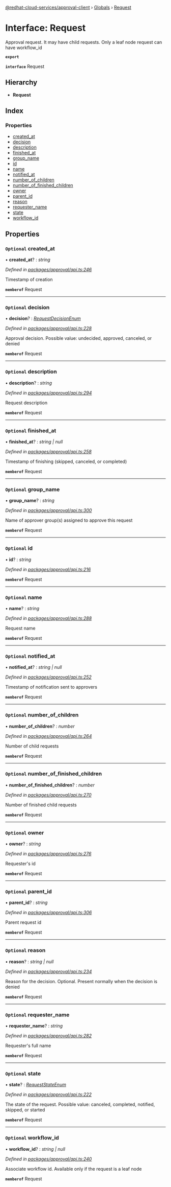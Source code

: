 [@redhat-cloud-services/approval-client](../README.md) › [Globals](../globals.md) › [Request](request.md)

# Interface: Request

Approval request. It may have child requests. Only a leaf node request can have workflow_id

**`export`** 

**`interface`** Request

## Hierarchy

* **Request**

## Index

### Properties

* [created_at](request.md#optional-created_at)
* [decision](request.md#optional-decision)
* [description](request.md#optional-description)
* [finished_at](request.md#optional-finished_at)
* [group_name](request.md#optional-group_name)
* [id](request.md#optional-id)
* [name](request.md#optional-name)
* [notified_at](request.md#optional-notified_at)
* [number_of_children](request.md#optional-number_of_children)
* [number_of_finished_children](request.md#optional-number_of_finished_children)
* [owner](request.md#optional-owner)
* [parent_id](request.md#optional-parent_id)
* [reason](request.md#optional-reason)
* [requester_name](request.md#optional-requester_name)
* [state](request.md#optional-state)
* [workflow_id](request.md#optional-workflow_id)

## Properties

### `Optional` created_at

• **created_at**? : *string*

*Defined in [packages/approval/api.ts:246](https://github.com/RedHatInsights/javascript-clients/blob/master/packages/approval/api.ts#L246)*

Timestamp of creation

**`memberof`** Request

___

### `Optional` decision

• **decision**? : *[RequestDecisionEnum](../enums/requestdecisionenum.md)*

*Defined in [packages/approval/api.ts:228](https://github.com/RedHatInsights/javascript-clients/blob/master/packages/approval/api.ts#L228)*

Approval decision. Possible value: undecided, approved, canceled, or denied

**`memberof`** Request

___

### `Optional` description

• **description**? : *string*

*Defined in [packages/approval/api.ts:294](https://github.com/RedHatInsights/javascript-clients/blob/master/packages/approval/api.ts#L294)*

Request description

**`memberof`** Request

___

### `Optional` finished_at

• **finished_at**? : *string | null*

*Defined in [packages/approval/api.ts:258](https://github.com/RedHatInsights/javascript-clients/blob/master/packages/approval/api.ts#L258)*

Timestamp of finishing (skipped, canceled, or completed)

**`memberof`** Request

___

### `Optional` group_name

• **group_name**? : *string*

*Defined in [packages/approval/api.ts:300](https://github.com/RedHatInsights/javascript-clients/blob/master/packages/approval/api.ts#L300)*

Name of approver group(s) assigned to approve this request

**`memberof`** Request

___

### `Optional` id

• **id**? : *string*

*Defined in [packages/approval/api.ts:216](https://github.com/RedHatInsights/javascript-clients/blob/master/packages/approval/api.ts#L216)*

**`memberof`** Request

___

### `Optional` name

• **name**? : *string*

*Defined in [packages/approval/api.ts:288](https://github.com/RedHatInsights/javascript-clients/blob/master/packages/approval/api.ts#L288)*

Request name

**`memberof`** Request

___

### `Optional` notified_at

• **notified_at**? : *string | null*

*Defined in [packages/approval/api.ts:252](https://github.com/RedHatInsights/javascript-clients/blob/master/packages/approval/api.ts#L252)*

Timestamp of notification sent to approvers

**`memberof`** Request

___

### `Optional` number_of_children

• **number_of_children**? : *number*

*Defined in [packages/approval/api.ts:264](https://github.com/RedHatInsights/javascript-clients/blob/master/packages/approval/api.ts#L264)*

Number of child requests

**`memberof`** Request

___

### `Optional` number_of_finished_children

• **number_of_finished_children**? : *number*

*Defined in [packages/approval/api.ts:270](https://github.com/RedHatInsights/javascript-clients/blob/master/packages/approval/api.ts#L270)*

Number of finished child requests

**`memberof`** Request

___

### `Optional` owner

• **owner**? : *string*

*Defined in [packages/approval/api.ts:276](https://github.com/RedHatInsights/javascript-clients/blob/master/packages/approval/api.ts#L276)*

Requester\'s id

**`memberof`** Request

___

### `Optional` parent_id

• **parent_id**? : *string*

*Defined in [packages/approval/api.ts:306](https://github.com/RedHatInsights/javascript-clients/blob/master/packages/approval/api.ts#L306)*

Parent request id

**`memberof`** Request

___

### `Optional` reason

• **reason**? : *string | null*

*Defined in [packages/approval/api.ts:234](https://github.com/RedHatInsights/javascript-clients/blob/master/packages/approval/api.ts#L234)*

Reason for the decision. Optional. Present normally when the decision is denied

**`memberof`** Request

___

### `Optional` requester_name

• **requester_name**? : *string*

*Defined in [packages/approval/api.ts:282](https://github.com/RedHatInsights/javascript-clients/blob/master/packages/approval/api.ts#L282)*

Requester\'s full name

**`memberof`** Request

___

### `Optional` state

• **state**? : *[RequestStateEnum](../enums/requeststateenum.md)*

*Defined in [packages/approval/api.ts:222](https://github.com/RedHatInsights/javascript-clients/blob/master/packages/approval/api.ts#L222)*

The state of the request. Possible value: canceled, completed, notified, skipped, or started

**`memberof`** Request

___

### `Optional` workflow_id

• **workflow_id**? : *string | null*

*Defined in [packages/approval/api.ts:240](https://github.com/RedHatInsights/javascript-clients/blob/master/packages/approval/api.ts#L240)*

Associate workflow id. Available only if the request is a leaf node

**`memberof`** Request
